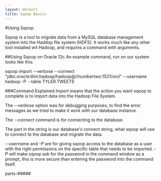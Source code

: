 ```yaml
---
layout: default
title: Sqoop Basics
---
```

#Using Sqoop

Sqoop is a tool to migrate data from a MySQL database management system into the Haddop file system (HDFS). It works much like any other tool installed wit Hadoop, and requires a command with arguments.

##Using Sqoop on Oracle 12c
An example command, run on our system looks like this:

   sqoop import --verbose --connect "jdbc:oracle:thin:hadoop/hadoop@//numbertwo:1521/orcl" --username hadoop -P --table TYLER.TWEETS

###Command Explained
_Import_ means that the action you want sqoop to complete is to import data into the Hadoop File System.

The _--verbose_ option was for debugging purposes, to find the error messages as we tried to make it work with our database instance.

The _--connect_ command is for connecting to the database.

The part in the string is our database's connect string, what sqoop will use to connect to the database and migrate the data.

_--username_ and _-P_ are for giving sqoop access to the database as a user with the right permissions on the specific table that needs to be imported. _-P_ will make sqoop ask for the password in the command window as a prompt, this is more secure than entering the password into the command itself.

parts-##### 
  

